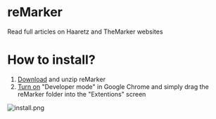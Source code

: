 # reMarker
Read full articles on Haaretz and TheMarker websites

# How to install?
1. [Download](https://github.com/gorshco/reMarker/archive/master.zip) and unzip reMarker
2. [Turn on](https://developer.chrome.com/extensions/faq#faq-dev-01) "Developer mode" in Google Chrome and simply drag the reMarker folder into the "Extentions" screen

![install.png](https://github.com/gorshco/reMarker/raw/master/install.png)
